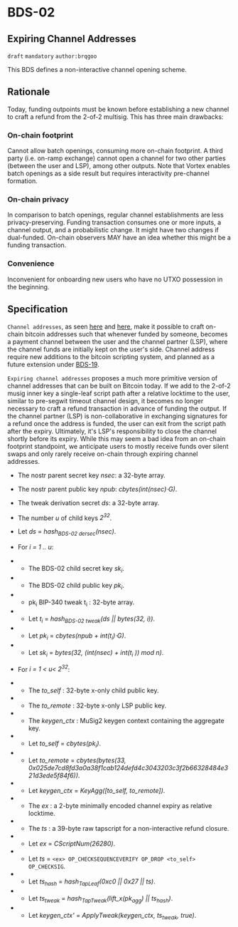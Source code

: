 
BDS-02
======

Expiring Channel Addresses
-------------------------------

`draft` `mandatory` `author:brqgoo`

This BDS defines a non-interactive channel opening scheme.

## Rationale

Today, funding outpoints must be known before establishing a new channel to craft a refund from the 2-of-2 multisig. This has three main drawbacks:

### On-chain footprint
Cannot allow batch openings, consuming more on-chain footprint. A third party (i.e. on-ramp exchange) cannot open a channel for two other parties (between the user and LSP), among other outputs. Note that Vortex enables batch openings as a side result but requires interactivity pre-channel formation.

### On-chain privacy
In comparison to batch openings, regular channel establishments are less privacy-preserving. Funding transaction consumes one or more inputs, a channel output, and a probabilistic change. It might have two changes if dual-funded. On-chain observers MAY have an idea whether this might be a funding transaction.

### Convenience
Inconvenient for onboarding new users who have no UTXO possession in the beginning.

## Specification
`Channel addresses`, as seen [here](https://burakkeceli.medium.com/channel-addresses-bd85e9ab8fe1) and [here](https://rubin.io/bitcoin/2021/12/11/advent-14/), make it possible to craft on-chain bitcoin addresses such that whenever funded by someone, becomes a payment channel between the user and the channel partner (LSP), where the channel funds are initially kept on the user's side. Channel address require new additions to the bitcoin scripting system, and planned as a future extension under [BDS-19](https://github.com/bits-wallet/specs/blob/main/19.md).

`Expiring channel addresses` proposes a much more primitive version of channel addresses that can be built on Bitcoin today. If we add to the 2-of-2 musig inner key a single-leaf script path after a relative locktime to the user, similar to pre-segwit timeout channel design, it becomes no longer necessary to craft a refund transaction in advance of funding the output. If the channel partner (LSP) is non-collaborative in exchanging signatures for a refund once the address is funded, the user can exit from the script path after the expiry. Ultimately, it's LSP's responsibility to close the channel shortly before its expiry. While this may seem a bad idea from an on-chain footprint standpoint, we anticipate users to mostly receive funds over silent swaps and only rarely receive on-chain through expiring channel addresses.

 - The nostr parent secret key _nsec_: a 32-byte array.
 - The nostr parent public key _npub_: _cbytes(int(nsec)⋅G)_.
 - The tweak derivation secret  _ds_: a 32-byte array. 
 -  The number  _u_  of child keys _2<sup>32</sup>_.
 - Let _ds_ = _hash<sub>BDS-02 dersec</sub>(nsec)_.
 -  For _i = 1 .. u_:
 - - The BDS-02 child secret key _sk<sub>i</sub>_.
 - - The BDS-02 child public key _pk<sub>i</sub>_.
 - - pk<sub>i</sub> BIP-340 tweak t<sub>i</sub> : 32-byte array.
 - - Let _t<sub>i</sub>_ = _hash<sub>BDS-02 tweak</sub>(ds || bytes(32, i))_.
 - - Let _pk<sub>i</sub>_ = _cbytes(npub + int(t<sub>i</sub>)⋅G)_.
 - - Let _sk<sub>i</sub>_ = _bytes(32, (int(nsec) + int(t<sub>i</sub> )) mod n)_.

-  For _i = 1 < u< 2<sup>32</sup>_:
- - The _to_self_ :  32-byte x-only child public key.
- - The _to_remote_ :  32-byte x-only LSP public key.
- - The _keygen_ctx_ :  MuSig2 keygen context containing the aggregate key.
- - Let _to_self_ = _cbytes(pk<sub>i</sub>)_.
- - Let _to_remote_ = _cbytes(bytes(33, 0x025de7cd8fd3a0a38f1cab124defd4c3043203c3f2b66328484e321d3ede5f84f6))_.
- -  Let _keygen_ctx_ = _KeyAgg([to_self, to_remote])_.
- - The _ex_ :  a 2-byte minimally encoded channel expiry as relative locktime.
- - The _ts_ : a 39-byte raw tapscript for a non-interactive refund closure.
- - Let  _ex_ = _CScriptNum(26280)_.
- - Let  _ts_ = `<ex> OP_CHECKSEQUENCEVERIFY OP_DROP <to_self> OP_CHECKSIG`.
- - Let _ts<sub>hash</sub>_ = _hash<sub>TapLeaf</sub>(0xc0 || 0x27 || ts)_.
- - Let _ts<sub>tweak</sub>_ = _hash<sub>TapTweak</sub>(lift_x(pk<sub>agg</sub>) || ts<sub>hash</sub>)_.
- -  Let _keygen_ctx'_ = _ApplyTweak(keygen_ctx, ts<sub>tweak</sub>, true)_.
